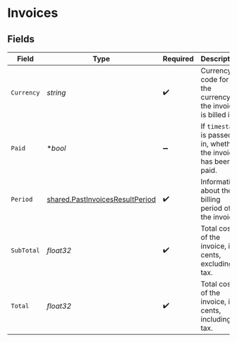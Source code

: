 # Invoices


## Fields

| Field                                                                              | Type                                                                               | Required                                                                           | Description                                                                        | Example                                                                            |
| ---------------------------------------------------------------------------------- | ---------------------------------------------------------------------------------- | ---------------------------------------------------------------------------------- | ---------------------------------------------------------------------------------- | ---------------------------------------------------------------------------------- |
| `Currency`                                                                         | *string*                                                                           | :heavy_check_mark:                                                                 | Currency code for the currency the invoice is billed in.                           | usd                                                                                |
| `Paid`                                                                             | **bool*                                                                            | :heavy_minus_sign:                                                                 | If `timestamp` is passed in, whether the invoice has been paid.                    |                                                                                    |
| `Period`                                                                           | [shared.PastInvoicesResultPeriod](../../models/shared/pastinvoicesresultperiod.md) | :heavy_check_mark:                                                                 | Information about the billing period of the invoice.                               |                                                                                    |
| `SubTotal`                                                                         | *float32*                                                                          | :heavy_check_mark:                                                                 | Total cost of the invoice, in cents, excluding tax.                                | 1000                                                                               |
| `Total`                                                                            | *float32*                                                                          | :heavy_check_mark:                                                                 | Total cost of the invoice, in cents, including tax.                                | 1200                                                                               |